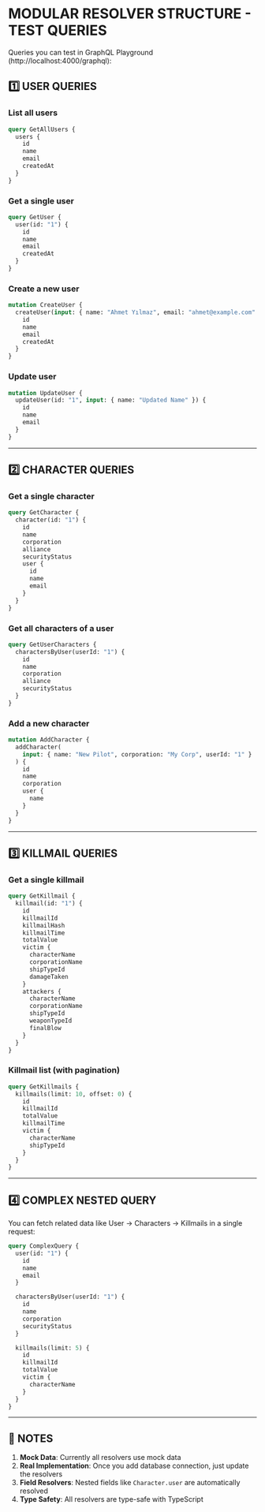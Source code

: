 # MODULAR RESOLVER STRUCTURE - TEST QUERIES

Queries you can test in GraphQL Playground (http://localhost:4000/graphql):

## 1️⃣ USER QUERIES

### List all users

```graphql
query GetAllUsers {
  users {
    id
    name
    email
    createdAt
  }
}
```

### Get a single user

```graphql
query GetUser {
  user(id: "1") {
    id
    name
    email
    createdAt
  }
}
```

### Create a new user

```graphql
mutation CreateUser {
  createUser(input: { name: "Ahmet Yılmaz", email: "ahmet@example.com" }) {
    id
    name
    email
    createdAt
  }
}
```

### Update user

```graphql
mutation UpdateUser {
  updateUser(id: "1", input: { name: "Updated Name" }) {
    id
    name
    email
  }
}
```

---

## 2️⃣ CHARACTER QUERIES

### Get a single character

```graphql
query GetCharacter {
  character(id: "1") {
    id
    name
    corporation
    alliance
    securityStatus
    user {
      id
      name
      email
    }
  }
}
```

### Get all characters of a user

```graphql
query GetUserCharacters {
  charactersByUser(userId: "1") {
    id
    name
    corporation
    alliance
    securityStatus
  }
}
```

### Add a new character

```graphql
mutation AddCharacter {
  addCharacter(
    input: { name: "New Pilot", corporation: "My Corp", userId: "1" }
  ) {
    id
    name
    corporation
    user {
      name
    }
  }
}
```

---

## 3️⃣ KILLMAIL QUERIES

### Get a single killmail

```graphql
query GetKillmail {
  killmail(id: "1") {
    id
    killmailId
    killmailHash
    killmailTime
    totalValue
    victim {
      characterName
      corporationName
      shipTypeId
      damageTaken
    }
    attackers {
      characterName
      corporationName
      shipTypeId
      weaponTypeId
      finalBlow
    }
  }
}
```

### Killmail list (with pagination)

```graphql
query GetKillmails {
  killmails(limit: 10, offset: 0) {
    id
    killmailId
    totalValue
    killmailTime
    victim {
      characterName
      shipTypeId
    }
  }
}
```

---

## 4️⃣ COMPLEX NESTED QUERY

You can fetch related data like User → Characters → Killmails in a single request:

```graphql
query ComplexQuery {
  user(id: "1") {
    id
    name
    email
  }

  charactersByUser(userId: "1") {
    id
    name
    corporation
    securityStatus
  }

  killmails(limit: 5) {
    id
    killmailId
    totalValue
    victim {
      characterName
    }
  }
}
```

---

## 📝 NOTES

1. **Mock Data**: Currently all resolvers use mock data
2. **Real Implementation**: Once you add database connection, just update the resolvers
3. **Field Resolvers**: Nested fields like `Character.user` are automatically resolved
4. **Type Safety**: All resolvers are type-safe with TypeScript

